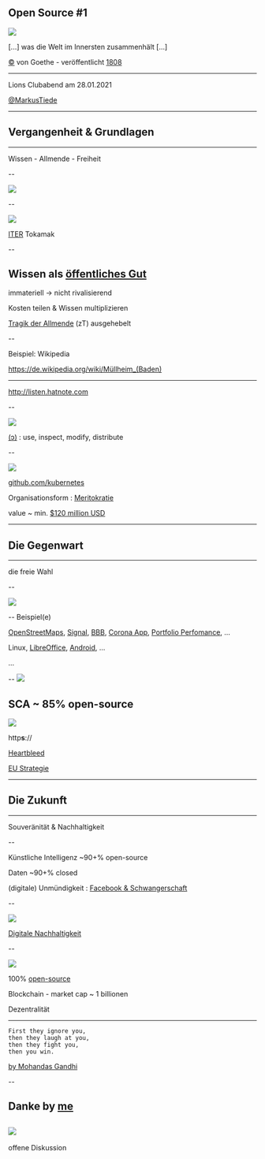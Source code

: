 ## Open Source #1
![](https://upload.wikimedia.org/wikipedia/commons/thumb/7/7c/Icon_DINA_Schwerpunkte_Parldigi_01_Open_Source_Software_Farbig.svg/200px-Icon_DINA_Schwerpunkte_Parldigi_01_Open_Source_Software_Farbig.svg.png)

[...] was die Welt im Innersten zusammenhält [...]

[©](https://de.wikipedia.org/wiki/Gemeinfreiheit) von Goethe - veröffentlicht [1808](https://de.wikipedia.org/wiki/Faust._Eine_Tragödie.) 

 ---

Lions Clubabend am 28.01.2021

[@MarkusTiede](http://twitter.com/MarkusTiede)

---

 ## Vergangenheit & Grundlagen 
 ---
 Wissen - Allmende - Freiheit   

--

![](https://upload.wikimedia.org/wikipedia/commons/thumb/2/2c/Kernspaltung.svg/640px-Kernspaltung.svg.png)

--

![](https://upload.wikimedia.org/wikipedia/commons/thumb/3/3b/Deuterium-tritium_fusion.svg/400px-Deuterium-tritium_fusion.svg.png)

[ITER](https://de.wikipedia.org/wiki/ITER#Funktion) Tokamak

--

## Wissen als [öffentliches Gut](https://de.wikipedia.org/wiki/Öffentliches_Gut#Charakteristika)

immateriell → nicht rivalisierend

Kosten teilen & Wissen multiplizieren

[Tragik der Allmende](https://de.wikipedia.org/wiki/Tragik_der_Allmende) (zT) ausgehebelt

--

Beispiel: Wikipedia

https://de.wikipedia.org/wiki/Müllheim_(Baden)

 ---

http://listen.hatnote.com

--

[![](https://upload.wikimedia.org/wikipedia/commons/thumb/a/a8/Richard_Stallman_at_CommonsFest_Athens_2015_2.JPG/600px-Richard_Stallman_at_CommonsFest_Athens_2015_2.JPG)](https://de.wikipedia.org/wiki/Richard_Stallman)

[(ɔ)](https://de.wikipedia.org/wiki/Copyleft) : use, inspect, modify, distribute

--

![](https://upload.wikimedia.org/wikipedia/commons/thumb/9/93/NYK_Virgo_%288154929586%29.jpg/400px-NYK_Virgo_%288154929586%29.jpg)

[github.com/kubernetes](https://github.com/kubernetes/kubernetes)

Organisationsform : [Meritokratie](https://de.wikipedia.org/wiki/Meritokratie)

value ~ min. [$120 million USD](https://thenewstack.io/tns-research-k8s-ecosystem-cost/)

---
 ## Die Gegenwart
 ---
die freie Wahl 

--

![](https://upload.wikimedia.org/wikipedia/commons/thumb/c/c7/121212_2_OpenSwissKnife.png/1024px-121212_2_OpenSwissKnife.png)

--
Beispiel(e)

[OpenStreetMaps](https://www.openstreetmap.org/relation/311922), [Signal](https://signal.org), [BBB](https://lehrerfortbildung-bw.de/st_digital/medienwerkstatt/dossiers/bbb/), [Corona App](https://github.com/corona-warn-app), [Portfolio Perfomance](https://www.portfolio-performance.info), ...

Linux, [LibreOffice](https://www.libreoffice.org), [Android](https://source.android.com), ...

...

--
![](https://www.welt.de/img/wirtschaft/mobile157906274/1601626057-ci23x11-w1600/Volkswagen-Tiguan-in-Einzelteile-zerlegt.jpg)

SCA ~ 85% open-source
--

![](https://upload.wikimedia.org/wikipedia/commons/thumb/d/dc/Heartbleed.svg/200px-Heartbleed.svg.png)

http**s**://

[Heartbleed](https://de.wikipedia.org/wiki/Heartbleed)

[EU Strategie](https://ec.europa.eu/info/departments/informatics/open-source-software-strategy)

---
 ## Die Zukunft
 ---
 
Souveränität & Nachhaltigkeit

--

Künstliche Intelligenz ~90+% open-source 

Daten ~90+% closed 

(digitale) Unmündigkeit : [Facebook & Schwangerschaft](https://www1.wdr.de/mediathek/video/sendungen/quarks-und-co/video-warum-facebook-weiss-dass-du-schwanger-bist--100.html)

-- 

![](https://upload.wikimedia.org/wikipedia/commons/thumb/c/c0/Icon_Digitale_Nachhaltigkeit_Farbig.svg/500px-Icon_Digitale_Nachhaltigkeit_Farbig.svg.png)

[Digitale Nachhaltigkeit](https://de.wikipedia.org/wiki/Digitale_Nachhaltigkeit#Zehn_Voraussetzungen_der_digitalen_Nachhaltigkeit)

--

![](https://upload.wikimedia.org/wikipedia/commons/thumb/c/c5/Bitcoin_logo.svg/500px-Bitcoin_logo.svg.png)

100% [open-source](https://github.com/bitcoin/bitcoin)

Blockchain - market cap ~ 1 billionen

Dezentralität

---
```
First they ignore you, 
then they laugh at you, 
then they fight you, 
then you win.
```
[by Mohandas Gandhi](https://youtu.be/5EkkMfjetEY)

--

Danke by [me](https://github.com/markustiede)
 --
![](http://api.qrserver.com/v1/create-qr-code/?color=000000&bgcolor=FFFFFF&data=https%3A%2F%2Fgithub.com%2FMarkusTiede%2Fabout%2Fblob%2Fmaster%2Ftalks%2F2021-lions%2Freveal.js%2Fcontent.md&qzone=1&margin=0&size=400x400&ecc=L)
 --
offene Diskussion